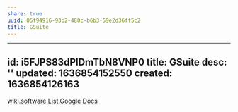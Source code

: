 ```yaml
---
share: true
uuid: 05f94916-93b2-480c-b6b3-59e2d36ff5c2
title: GSuite
---
```

---
id: i5FJPS83dPIDmTbN8VNP0
title: GSuite
desc: ''
updated: 1636854152550
created: 1636854126163
---

[wiki.software.List.Google Docs](/undefined)
